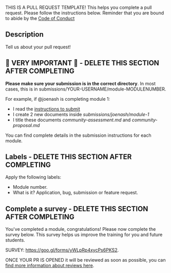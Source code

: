 THIS IS A PULL REQUEST TEMPLATE! This helps you complete a pull request. Please follow the instructions below. Reminder that you are bound to abide by the [Code of Conduct](../CODE_OF_CONDUCT.md)

## Description
Tell us about your pull request!

## 🚨 VERY IMPORTANT 🚨 - DELETE THIS SECTION AFTER COMPLETING

**Please make sure your submission is in the correct directory**. In most cases, this is in submissions/YOUR-USERNAME/module-MODULENUMBER.

For example, if @joenash is completing module 1:
- I read the [instructions to submit](https://github.com/campus-experts/open-training/blob/master/01-introduction/exercises/submission.md)
- I create 2 new documents inside _submissions/joenash/module-1_
- I title these documents _community-assessment.md_ and _community-proposal.md_

You can find complete details in the submission instructions for each module.

## Labels - DELETE THIS SECTION AFTER COMPLETING

Apply the following labels:
- Module number.
- What is it? Application, bug, submission or feature request.

## Complete a survey - DELETE THIS SECTION AFTER COMPLETING


You've completed a module, congratulations! Please now complete the survey below. This survey helps us improve the training for you and future students.

SURVEY: https://goo.gl/forms/yWLpRp4xycPs6PKS2.

ONCE YOUR PR IS OPENED it will be reviewed as soon as possible, you can [find more information about reviews here](https://github.com/campus-experts/open-training/blob/master/docs/review-and-response.md).
